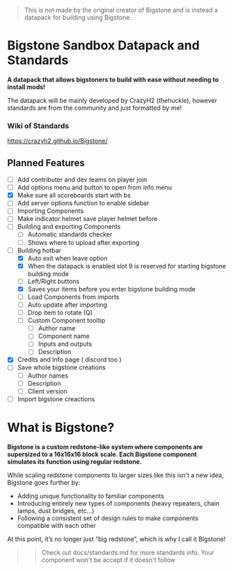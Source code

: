 > This is not made by the original creator of Bigstone and is instead a datapack for building using Bigstone.

# **Bigstone Sandbox Datapack and Standards**
**A datapack that allows bigstoners to build with ease without needing to install mods!**

The datapack will be mainly developed by CrazyH2 (thehuckle), however standards are from the community and just formatted by me!

### Wiki of Standards
https://crazyh2.github.io/Bigstone/

## Planned Features

- [ ] Add contributer and dev teams on player join
- [ ] Add options menu and button to open from info menu
- [x] Make sure all scoreboards start with bs
- [ ] Add server options function to enable sidebar
- [ ] Importing Components
- [ ] Make indicator helmet save player helmet before
- [ ] Building and exporting Components
  - [ ] Automatic standards checker
  - [ ] Shows where to upload after exporting
- [ ] Building hotbar
  - [x] Auto exit when leave option
  - [x] When the datapack is enabled slot 9 is reserved for starting bigstone building mode
  - [ ] Left/Right buttons
  - [x] Saves your items before you enter bigstone building mode
  - [ ] Load Components from imports
  - [ ] Auto update after importing
  - [ ] Drop item to rotate (Q)
  - [ ] Custom Component tooltip
    - [ ] Author name
    - [ ] Component name
    - [ ] Inputs and outputs
    - [ ] Description
- [x] Credits and Info page ( discord too )
- [ ] Save whole bigstone creations
  - [ ] Author names
  - [ ] Description
  - [ ] Client version
- [ ] Import bigstone creactions

# **What is Bigstone?**
**Bigstone is a custom redstone-like system where components are supersized to a 16x16x16 block scale. Each Bigstone component simulates its function using regular redstone.**

While scaling redstone components to larger sizes like this isn’t a new idea, Bigstone goes further by:
- Adding unique functionality to familiar components
- Introducing entirely new types of components (heavy repeaters, chain lamps, dust bridges, etc...)
- Following a consistent set of design rules to make components compatible with each other

At this point, it’s no longer just “big redstone”, which is why I call it Bigstone!

>> Check out docs/standards.md for more standards info. Your component won't be accept if it doesn't follow
